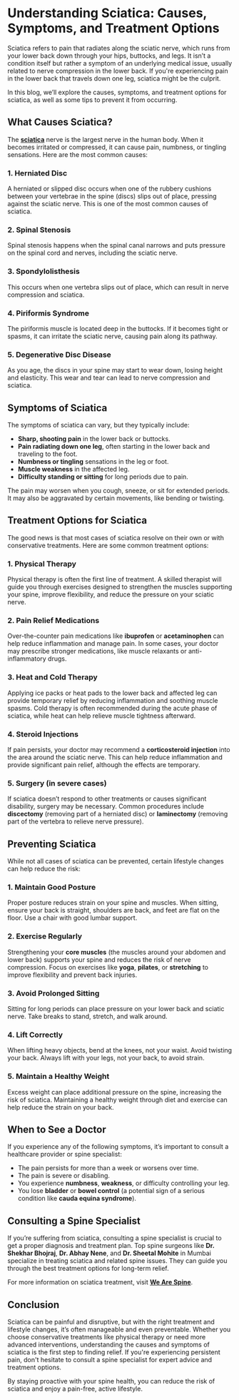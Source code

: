 # Understanding Sciatica: Causes, Symptoms, and Treatment Options

Sciatica refers to pain that radiates along the sciatic nerve, which runs from your lower back down through your hips, buttocks, and legs. It isn’t a condition itself but rather a symptom of an underlying medical issue, usually related to nerve compression in the lower back. If you're experiencing pain in the lower back that travels down one leg, sciatica might be the culprit.

In this blog, we’ll explore the causes, symptoms, and treatment options for sciatica, as well as some tips to prevent it from occurring.

## What Causes Sciatica?

The [**sciatica**](https://wearespine.in/sciatica-treatment-home/) nerve is the largest nerve in the human body. When it becomes irritated or compressed, it can cause pain, numbness, or tingling sensations. Here are the most common causes:

### 1. Herniated Disc
A herniated or slipped disc occurs when one of the rubbery cushions between your vertebrae in the spine (discs) slips out of place, pressing against the sciatic nerve. This is one of the most common causes of sciatica.

### 2. Spinal Stenosis
Spinal stenosis happens when the spinal canal narrows and puts pressure on the spinal cord and nerves, including the sciatic nerve.

### 3. Spondylolisthesis
This occurs when one vertebra slips out of place, which can result in nerve compression and sciatica.

### 4. Piriformis Syndrome
The piriformis muscle is located deep in the buttocks. If it becomes tight or spasms, it can irritate the sciatic nerve, causing pain along its pathway.

### 5. Degenerative Disc Disease
As you age, the discs in your spine may start to wear down, losing height and elasticity. This wear and tear can lead to nerve compression and sciatica.

## Symptoms of Sciatica

The symptoms of sciatica can vary, but they typically include:

- **Sharp, shooting pain** in the lower back or buttocks.
- **Pain radiating down one leg**, often starting in the lower back and traveling to the foot.
- **Numbness or tingling** sensations in the leg or foot.
- **Muscle weakness** in the affected leg.
- **Difficulty standing or sitting** for long periods due to pain.

The pain may worsen when you cough, sneeze, or sit for extended periods. It may also be aggravated by certain movements, like bending or twisting.

## Treatment Options for Sciatica

The good news is that most cases of sciatica resolve on their own or with conservative treatments. Here are some common treatment options:

### 1. Physical Therapy
Physical therapy is often the first line of treatment. A skilled therapist will guide you through exercises designed to strengthen the muscles supporting your spine, improve flexibility, and reduce the pressure on your sciatic nerve.

### 2. Pain Relief Medications
Over-the-counter pain medications like **ibuprofen** or **acetaminophen** can help reduce inflammation and manage pain. In some cases, your doctor may prescribe stronger medications, like muscle relaxants or anti-inflammatory drugs.

### 3. Heat and Cold Therapy
Applying ice packs or heat pads to the lower back and affected leg can provide temporary relief by reducing inflammation and soothing muscle spasms. Cold therapy is often recommended during the acute phase of sciatica, while heat can help relieve muscle tightness afterward.

### 4. Steroid Injections
If pain persists, your doctor may recommend a **corticosteroid injection** into the area around the sciatic nerve. This can help reduce inflammation and provide significant pain relief, although the effects are temporary.

### 5. Surgery (in severe cases)
If sciatica doesn’t respond to other treatments or causes significant disability, surgery may be necessary. Common procedures include **discectomy** (removing part of a herniated disc) or **laminectomy** (removing part of the vertebra to relieve nerve pressure).

## Preventing Sciatica

While not all cases of sciatica can be prevented, certain lifestyle changes can help reduce the risk:

### 1. Maintain Good Posture
Proper posture reduces strain on your spine and muscles. When sitting, ensure your back is straight, shoulders are back, and feet are flat on the floor. Use a chair with good lumbar support.

### 2. Exercise Regularly
Strengthening your **core muscles** (the muscles around your abdomen and lower back) supports your spine and reduces the risk of nerve compression. Focus on exercises like **yoga**, **pilates**, or **stretching** to improve flexibility and prevent back injuries.

### 3. Avoid Prolonged Sitting
Sitting for long periods can place pressure on your lower back and sciatic nerve. Take breaks to stand, stretch, and walk around.

### 4. Lift Correctly
When lifting heavy objects, bend at the knees, not your waist. Avoid twisting your back. Always lift with your legs, not your back, to avoid strain.

### 5. Maintain a Healthy Weight
Excess weight can place additional pressure on the spine, increasing the risk of sciatica. Maintaining a healthy weight through diet and exercise can help reduce the strain on your back.

## When to See a Doctor

If you experience any of the following symptoms, it’s important to consult a healthcare provider or spine specialist:

- The pain persists for more than a week or worsens over time.
- The pain is severe or disabling.
- You experience **numbness**, **weakness**, or difficulty controlling your leg.
- You lose **bladder** or **bowel control** (a potential sign of a serious condition like **cauda equina syndrome**).

## Consulting a Spine Specialist

If you’re suffering from sciatica, consulting a spine specialist is crucial to get a proper diagnosis and treatment plan. Top spine surgeons like **Dr. Shekhar Bhojraj**, **Dr. Abhay Nene**, and **Dr. Sheetal Mohite** in Mumbai specialize in treating sciatica and related spine issues. They can guide you through the best treatment options for long-term relief.

For more information on sciatica treatment, visit [**We Are Spine**](https://wearespine.in/).

## Conclusion

Sciatica can be painful and disruptive, but with the right treatment and lifestyle changes, it’s often manageable and even preventable. Whether you choose conservative treatments like physical therapy or need more advanced interventions, understanding the causes and symptoms of sciatica is the first step to finding relief. If you're experiencing persistent pain, don't hesitate to consult a spine specialist for expert advice and treatment options.

By staying proactive with your spine health, you can reduce the risk of sciatica and enjoy a pain-free, active lifestyle.
